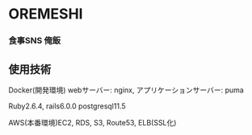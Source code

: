 # OREMESHI

### 食事SNS   俺飯

## 使用技術
Docker(開発環境)
webサーバー: nginx, アプリケーションサーバー: puma

Ruby2.6.4, rails6.0.0 postgresql11.5

AWS(本番環境)EC2, RDS, S3, Route53, ELB(SSL化)



